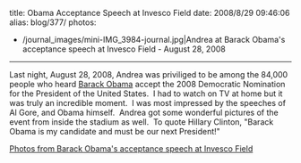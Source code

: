 title: Obama Acceptance Speech at Invesco Field
date: 2008/8/29 09:46:06
alias: blog/377/
photos:
- /journal_images/mini-IMG_3984-journal.jpg|Andrea at Barack Obama's acceptance speech at Invesco Field - August 28, 2008
---
Last night, August 28, 2008, Andrea was priviliged to be among the 84,000 people who heard [Barack Obama](http://www.barackobama.com) accept the 2008 Democratic Nomination for the President of the United States.  I had to watch on TV at home but it was truly an incredible moment.  I was most impressed by the speeches of Al Gore, and Obama himself.  Andrea got some wonderful pictures of the event from inside the stadium as well.  To quote Hillary Clinton, "Barack Obama is my candidate and must be our next President!"

[Photos from Barack Obama's acceptance speech at Invesco Field](PhotoAlbum.aspx?ID=OBAMADNC20080828)